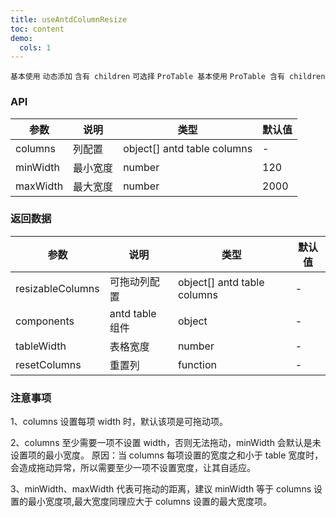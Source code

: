 ```yaml
---
title: useAntdColumnResize
toc: content
demo:
  cols: 1
---
```


<code  src="./demo/basic.tsx" >基本使用</code>
<code  src="./demo/trends.tsx" >动态添加</code>
<code  src="./demo/children.tsx" >含有 children</code>
<code  src="./demo/row-selection.tsx">可选择</code>
<code  src="./demo/proBasic.tsx" >ProTable 基本使用</code>
<code  src="./demo/proChildren.tsx" >ProTable 含有 children</code>

### API

| 参数     | 说明     | 类型                        | 默认值 |
| -------- | -------- | --------------------------- | ------ |
| columns  | 列配置   | object[] antd table columns | -      |
| minWidth | 最小宽度 | number                      | 120    |
| maxWidth | 最大宽度 | number                      | 2000   |

### 返回数据

| 参数             | 说明            | 类型                        | 默认值 |
| ---------------- | --------------- | --------------------------- | ------ |
| resizableColumns | 可拖动列配置    | object[] antd table columns | -      |
| components       | antd table 组件 | object                      | -      |
| tableWidth       | 表格宽度        | number                      | -      |
| resetColumns     | 重置列          | function                    | -      |

### 注意事项

1、columns 设置每项 width 时，默认该项是可拖动项。

2、columns 至少需要一项不设置 width，否则无法拖动，minWidth 会默认是未设置项的最小宽度。
原因：当 columns 每项设置的宽度之和小于 table 宽度时，会造成拖动异常，所以需要至少一项不设置宽度，让其自适应。

3、minWidth、maxWidth 代表可拖动的距离，建议 minWidth 等于 columns 设置的最小宽度项,最大宽度同理应大于 columns 设置的最大宽度项。
